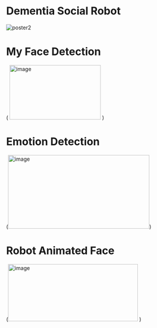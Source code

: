 # Dementia Social Robot
![poster2](https://user-images.githubusercontent.com/46948497/164709270-cbc75610-8078-4f7a-8890-180995441772.jpg)
# My Face Detection
( <img width="245" height="146" alt="image" src="https://github.com/user-attachments/assets/1b2d9259-2af8-4417-8cd3-0f8407403fed" /> )
# Emotion Detection
(<img width="380" height="197" alt="image" src="https://github.com/user-attachments/assets/ffb41779-64b4-4f5f-a41c-7cd9a1ba9b60" />)
# Robot Animated Face
(<img width="349" height="153" alt="image" src="https://github.com/user-attachments/assets/076254f9-743f-4d58-ad8b-18b383e151ba" /> )




